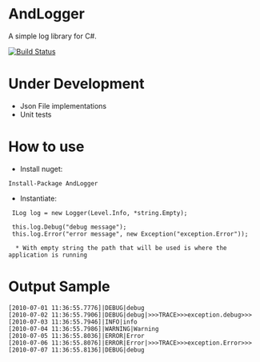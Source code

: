 # AndLogger
A simple log library for C#.

[![Build Status](https://travis-ci.org/iamhandre/andlogger.svg?branch=master)](https://travis-ci.org/iamhandre/Andlogger)

# Under Development

- Json File implementations
- Unit tests

# How to use

- Install nuget: 
``` 
Install-Package AndLogger
``` 

- Instantiate: 
``` 
 ILog log = new Logger(Level.Info, *string.Empty);

 this.log.Debug("debug message");
 this.log.Error("error message", new Exception("exception.Error"));
 
  * With empty string the path that will be used is where the application is running
```


# Output Sample
```
[2010-07-01 11:36:55.7776]|DEBUG|debug
[2010-07-02 11:36:55.7906]|DEBUG|debug|>>>TRACE>>>exception.debug>>>
[2010-07-03 11:36:55.7946]|INFO|info
[2010-07-04 11:36:55.7986]|WARNING|Warning
[2010-07-05 11:36:55.8036]|ERROR|Error
[2010-07-06 11:36:55.8076]|ERROR|Error|>>>TRACE>>>exception.Error>>>
[2010-07-07 11:36:55.8136]|DEBUG|debug
```
